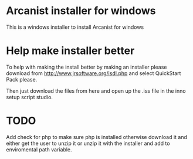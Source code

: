 # Arcanist installer for windows
This is a windows installer to install Arcanist for windows


Help make installer better
======

To help with making the install better by making an installer please download from http://www.jrsoftware.org/isdl.php and select QuickStart Pack please.

Then just download the files from here and open up the .iss file in the inno setup script studio.

TODO
====

Add check for php to make sure php is installed otherwise download it and either get the user to unzip it or unzip it with the installer and add to enviromental path variable.
